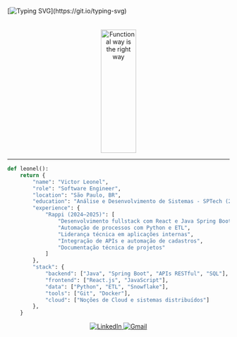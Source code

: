[![Typing SVG](https://readme-typing-svg.herokuapp.com/?color=CCCCCC&size=35&center=true&vCenter=true&width=1000&lines=Hello,+I'm+Victor+Leonel;Software+Engineer+from+Brazil,+SP;Graduated+in+Systems+Analysis+and+Development;Focused+on+clean,+efficient+and+scalable+code;Welcome+to+my+GitHub!)](https://git.io/typing-svg)

<div align="center">
<img src="https://github-readme-stats-74zg.vercel.app/api/top-langs/?username=v-leonel&layout=compact&langs_count=15&hide_border=true&title_color=a3a2a0&text_color=FFF&bg_color=0d1117"
     alt="Functional way is the right way"
     style="margin-top:20px;"
     height="280px"
     width = "40%"
    />
</div>

---

```python
def leonel():
    return {
        "name": "Victor Leonel",
        "role": "Software Engineer",
        "location": "São Paulo, BR",
        "education": "Análise e Desenvolvimento de Sistemas - SPTech (2023–2025)",
        "experience": {
            "Rappi (2024–2025)": [
                "Desenvolvimento fullstack com React e Java Spring Boot",
                "Automação de processos com Python e ETL",
                "Liderança técnica em aplicações internas",
                "Integração de APIs e automação de cadastros",
                "Documentação técnica de projetos"
            ]
        },
        "stack": {
            "backend": ["Java", "Spring Boot", "APIs RESTful", "SQL"],
            "frontend": ["React.js", "JavaScript"],
            "data": ["Python", "ETL", "Snowflake"],
            "tools": ["Git", "Docker"],
            "cloud": ["Noções de Cloud e sistemas distribuídos"]
        },
    }

```
<div align="center"> <a href="https://www.linkedin.com/in/victor-leonel-superbi/" target="_blank"> <img src="https://img.shields.io/badge/LinkedIn-0077B5?style=for-the-badge&logo=linkedin&logoColor=white" alt="LinkedIn" /> </a> <a href="mailto:victor03leonel@gmail.com" target="_blank"> <img src="https://img.shields.io/badge/Gmail-D14836?style=for-the-badge&logo=gmail&logoColor=white" alt="Gmail" /> </a> </div>
